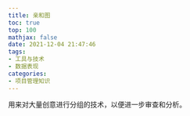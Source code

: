 ```yaml
---
title: 亲和图
toc: true
top: 100
mathjax: false
date: 2021-12-04 21:47:46
tags:
- 工具与技术
- 数据表现
categories:
- 项目管理知识
---
```

用来对大量创意进行分组的技术，以便进一步审查和分析。
